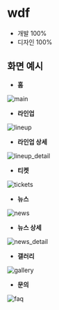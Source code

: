 # wdf

- 개발 100%
- 디자인 100%

## 화면 예시

* <b>홈</b>

![main](https://user-images.githubusercontent.com/14077108/135460403-fd51bf8d-01ca-4171-aa91-52842d10f1b6.png)

* <b>라인업</b>

![lineup](https://user-images.githubusercontent.com/14077108/135460395-4e915fd0-6f02-455a-bc3d-cef0be4a3196.png)

* <b>라인업 상세</b>

![lineup_detail](https://user-images.githubusercontent.com/14077108/135460401-836773e2-0b61-46a9-8d51-0596b9d7987c.png)

* <b>티켓</b>

![tickets](https://user-images.githubusercontent.com/14077108/135460412-cefa943a-49a2-4c5e-be67-ffa4b2c4b32c.png)

* <b>뉴스</b>

![news](https://user-images.githubusercontent.com/14077108/135460406-fd7e07da-501d-4ffc-807c-a7add21b7351.png)

* <b>뉴스 상세</b>

![news_detail](https://user-images.githubusercontent.com/14077108/135460409-a7217858-60c3-4833-9a6d-769640fafdd0.png)

* <b>갤러리</b>

![gallery](https://user-images.githubusercontent.com/14077108/135460394-5a7bebd4-3e34-41f0-bd1c-ea8c7fe3e7ce.png)

* <b>문의</b>

![faq](https://user-images.githubusercontent.com/14077108/135460388-788620b1-09d7-41ef-befc-a4393c41ab35.png)

